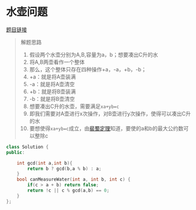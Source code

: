 # 水壶问题

[题目链接](https://leetcode.cn/problems/water-and-jug-problem/description/)

>
>
>解题思路
>
>1. 假设两个水壶分别为A,B,容量为a，b；想要凑出C升的水
>2. 将A,B两壶看作一个整体
>3. 那么，这个整体只存在四种操作+a，-a，+b，-b；
>4. +a：就是将A壶装满
>5. -a：就是将A壶清空
>6. +b：就是将B壶装满
>7. -b：就是将B壶清空
>8. 想要凑出C升的水壶，需要满足`xa+yb=c`
>9. 即我们需要对A壶进行x次操作，对B壶进行y次操作，使得可以凑出C升的水
>10. 要想使得`xa+yb=c`成立，由[裴蜀定理](https://www.baidu.com/s?wd=%E8%A3%B4%E8%9C%80%E5%AE%9A%E7%90%86&tn=25017023_2_dg&ch=8)知道，要使的a和b的最大公约数可以整除c

```c++
class Solution {
public:

    int gcd(int a,int b){
        return b ? gcd(b,a % b) : a;
    }
    bool canMeasureWater(int a, int b, int c) {
        if(c > a + b) return false;
        return !c || c % gcd(a,b) == 0;
    }
};
```

